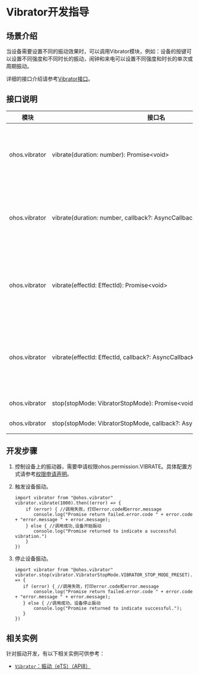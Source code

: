 # Vibrator开发指导


## 场景介绍

当设备需要设置不同的振动效果时，可以调用Vibrator模块，例如：设备的按键可以设置不同强度和不同时长的振动，闹钟和来电可以设置不同强度和时长的单次或周期振动。

详细的接口介绍请参考[Vibrator接口](../reference/apis/js-apis-vibrator.md)。


## 接口说明

| 模块            | 接口名                                      | 描述                              |
| ------------- | ---------------------------------------- | ------------------------------- |
| ohos.vibrator | vibrate(duration:&nbsp;number):&nbsp;Promise&lt;void&gt; | 触发马达按照时长振动，使用Promise异步回调。       |
| ohos.vibrator | vibrate(duration:&nbsp;number,&nbsp;callback?:&nbsp;AsyncCallback&lt;void&gt;):&nbsp;void | 触发马达按照时长振动，使用Callback异步回调。      |
| ohos.vibrator | vibrate(effectId:&nbsp;EffectId):&nbsp;Promise&lt;void&gt; | 触发马达按照开发者传递效果振动，使用Promise异步回调。  |
| ohos.vibrator | vibrate(effectId:&nbsp;EffectId,&nbsp;callback?:&nbsp;AsyncCallback&lt;void&gt;):&nbsp;void | 触发马达按照开发者传递效果振动，使用Callback异步回调。 |
| ohos.vibrator | stop(stopMode:&nbsp;VibratorStopMode):&nbsp;Promise&lt;void&gt; | 停止振动。                           |
| ohos.vibrator | stop(stopMode:&nbsp;VibratorStopMode,&nbsp;callback?:&nbsp;AsyncCallback&lt;void&gt;):&nbsp;void | 停止振动。                           |


## 开发步骤

1. 控制设备上的振动器，需要申请权限ohos.permission.VIBRATE。具体配置方式请参考[权限申请声明](../security/accesstoken-guidelines.md)。

2. 触发设备振动。

   ```
   import vibrator from "@ohos.vibrator"
   vibrator.vibrate(1000).then((error) => {
       if (error) { //调用失败，打印error.code和error.message
          console.log("Promise return failed.error.code " + error.code + "error.message " + error.message);  
       } else { //调用成功,设备开始振动
          console.log("Promise returned to indicate a successful vibration.")  
       }
   })
   ```

3. 停止设备振动。

   ```
   import vibrator from "@ohos.vibrator"
   vibrator.stop(vibrator.VibratorStopMode.VIBRATOR_STOP_MODE_PRESET).then((error) => {
      if (error) { //调用失败，打印error.code和error.message
          console.log("Promise return failed.error.code " + error.code + "error.message " + error.message);
      } else { //调用成功，设备停止振动
          console.log("Promise returned to indicate successful.");
      }
   })
   ```

## 相关实例

针对振动开发，有以下相关实例可供参考：

- [`Vibrator`：振动（eTS）（API8）](https://gitee.com/openharmony/applications_app_samples/tree/master/device/Vibrator)